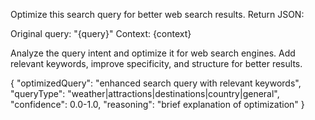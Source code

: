 Optimize this search query for better web search results. Return JSON:

Original query: "{query}"
Context: {context}

Analyze the query intent and optimize it for web search engines. Add relevant
keywords, improve specificity, and structure for better results.

{
  "optimizedQuery": "enhanced search query with relevant keywords",
  "queryType": "weather|attractions|destinations|country|general",
  "confidence": 0.0-1.0,
  "reasoning": "brief explanation of optimization"
}
